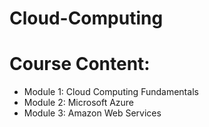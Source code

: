 # Cloud-Computing

# Course Content: 

- Module 1: Cloud Computing Fundamentals
- Module 2: Microsoft Azure
- Module 3: Amazon Web Services

